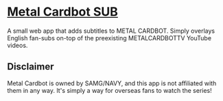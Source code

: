 # [Metal Cardbot SUB](https://cabalex.github.io/mcb-sub)
A small web app that adds subtitles to METAL CARDBOT. Simply overlays English fan-subs on-top of the preexisting METALCARDBOTTV YouTube videos.

## Disclaimer
Metal Cardbot is owned by SAMG/NAVY, and this app is not affiliated with them in any way. It's simply a way for overseas fans to watch the series!